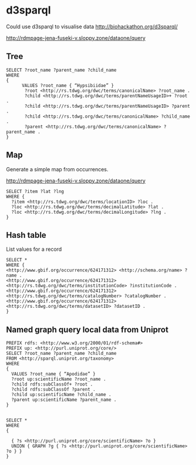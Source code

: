 # d3sparql

Could use d3sparql to visualise data http://biohackathon.org/d3sparql/

http://rdmpage-jena-fuseki-v.sloppy.zone/dataone/query

## Tree

```
SELECT ?root_name ?parent_name ?child_name
WHERE
{  
      VALUES ?root_name { “Hypsibiidae” }
       ?root <http://rs.tdwg.org/dwc/terms/canonicalName> ?root_name .
       ?child <http://rs.tdwg.org/dwc/terms/parentNameUsageID>+ ?root .
       ?child <http://rs.tdwg.org/dwc/terms/parentNameUsageID> ?parent .
       ?child <http://rs.tdwg.org/dwc/terms/canonicalName> ?child_name .
       ?parent <http://rs.tdwg.org/dwc/terms/canonicalName> ?parent_name .
}
```


## Map

Generate a simple map from occurrences.

http://rdmpage-jena-fuseki-v.sloppy.zone/dataone/query

```
SELECT ?item ?lat ?lng
WHERE {
  ?item <http://rs.tdwg.org/dwc/terms/locationID> ?loc .
  ?loc <http://rs.tdwg.org/dwc/terms/decimalLatitude> ?lat .
  ?loc <http://rs.tdwg.org/dwc/terms/decimalLongitude> ?lng .
}
```

## Hash table

List values for a record

```
SELECT *
WHERE {
<http://www.gbif.org/occurrence/624171312> <http://schema.org/name> ?name .
<http://www.gbif.org/occurrence/624171312> <http://rs.tdwg.org/dwc/terms/institutionCode> ?institutionCode .
<http://www.gbif.org/occurrence/624171312> <http://rs.tdwg.org/dwc/terms/catalogNumber> ?catalogNumber .
<http://www.gbif.org/occurrence/624171312> <http://rs.tdwg.org/dwc/terms/datasetID> ?datasetID .
}
```

## Named graph query local data from Uniprot

```
PREFIX rdfs: <http://www.w3.org/2000/01/rdf-schema#>
PREFIX up: <http://purl.uniprot.org/core/>
SELECT ?root_name ?parent_name ?child_name
FROM <http://sparql.uniprot.org/taxonomy>
WHERE
{
  VALUES ?root_name { “Apodidae” }
  ?root up:scientificName ?root_name .
  ?child rdfs:subClassOf+ ?root .
  ?child rdfs:subClassOf ?parent .
  ?child up:scientificName ?child_name .
  ?parent up:scientificName ?parent_name .
}
```

```

SELECT *
WHERE
{  
  
  { ?s <http://purl.uniprot.org/core/scientificName> ?o } 
  UNION { GRAPH ?g { ?s <http://purl.uniprot.org/core/scientificName> ?o } }
}

```

